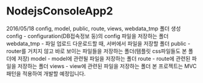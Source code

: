 ﻿# NodejsConsoleApp2


2016/05/18 config, model, public, route, views, webdata_tmp 폴더 생성
config - configuration(DB접속정보 둥)의 config 파일을 저장하는 폴더
webdata_tmp - 파일 업로드 다운로드할 때, 서버에서 파일을 저장할 폴더
public - router를 거치지 않고 바로 보이는 파일들을 저장하는 폴더(템플릿 css파일들도 본 폴더에 저장)
model - model에 관련될 파일을 저장하는 폴더
route - route에 관련된 파일을 저장하는 폴더
views - view에 관련된 파일을 저장하는 폴더
본 프로젝트는 MVC패턴을 적용하여 개발할 예정입니다.